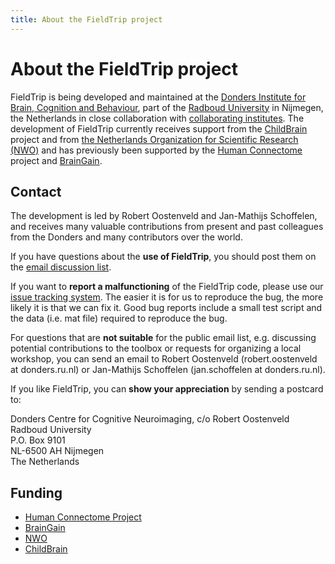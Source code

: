 ```yaml
---
title: About the FieldTrip project
---
```


# About the FieldTrip project

FieldTrip is being developed and maintained at the [Donders Institute for Brain, Cognition and Behaviour](http://www.ru.nl/donders), part of the [Radboud University](http://www.ru.nl) in Nijmegen, the Netherlands in close collaboration with [collaborating institutes](/external_links#collaborating_institutes). The development of FieldTrip currently receives support from the [ChildBrain](http://www.childbrain.eu) project and from [the Netherlands Organization for Scientific Research (NWO)](http://www.nwo.nl) and has previously been supported by the [Human Connectome](http://humanconnectome.org) project and [BrainGain](http://www.braingain.nl).

## Contact

The development is led by Robert Oostenveld and Jan-Mathijs Schoffelen, and receives many valuable contributions from present and past colleagues from the Donders and many contributors over the world.

If you have questions about the **use of FieldTrip**, you should post them on the [email discussion list](/discussion_list).

If you want to **report a malfunctioning** of the FieldTrip code, please use our [issue tracking system](/bugzilla). The easier it is for us to reproduce the bug, the more likely it is that we can fix it. Good bug reports include a small test script and the data (i.e. mat file) required to reproduce the bug.

For questions that are **not suitable** for the public email list, e.g. discussing potential contributions to the toolbox or requests for organizing a local workshop, you can send an email to Robert Oostenveld (robert.oostenveld at donders.ru.nl) or Jan-Mathijs Schoffelen (jan.schoffelen at donders.ru.nl).

If you like FieldTrip, you can **show your appreciation** by sending a postcard to:

Donders Centre for Cognitive Neuroimaging, c/o Robert Oostenveld  
Radboud University  
P.O. Box 9101  
NL-6500 AH Nijmegen  
The Netherlands

## Funding

- [Human Connectome Project](http://humanconnectome.org)
- [BrainGain](http://www.braingain.nu)
- [NWO](http://www.nwo.nl)
- [ChildBrain](http://www.childbrain.eu)
